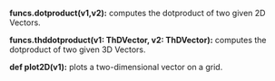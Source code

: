  **funcs.dotproduct(v1,v2):** computes the dotproduct of two given 2D Vectors.
 
 **funcs.thddotproduct(v1: ThDVector, v2: ThDVector):** computes the dotproduct of two given 3D Vectors.
 
 **def plot2D(v1):** plots a two-dimensional vector on a grid.
